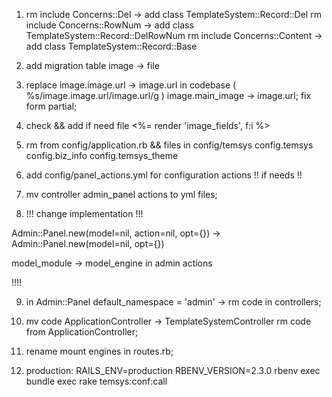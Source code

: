 1. rm include Concerns::Del -> add class TemplateSystem::Record::Del
rm include Concerns::RowNum -> add class TemplateSystem::Record::DelRowNum
rm include Concerns::Content -> add class TemplateSystem::Record::Base

2. add migration table image -> file

3. replace image.image.url -> image.url in codebase ( %s/image\.image\.url/image\.url/g )
image.main_image -> image.url;
fix form partial;

4. check && add if need file
<%= render 'image_fields', f:i %>

5. rm from config/application.rb && files in config/temsys
config.temsys
config.biz_info
config.temsys_theme

6. add config/panel_actions.yml for configuration actions !! if needs !!

7. mv controller admin_panel actions to yml files;

8. !!! change implementation !!!

Admin::Panel.new(model=nil, action=nil, opt={}) -> Admin::Panel.new(model=nil, opt={})

model_module -> model_engine in admin actions

!!!!

9. in Admin::Panel default_namespace = 'admin' -> rm code in controllers;

10. mv code ApplicationController -> TemplateSystemController
rm code from ApplicationController;

11. rename mount engines in routes.rb;

12. production: RAILS_ENV=production RBENV_VERSION=2.3.0 rbenv exec bundle exec rake temsys:conf:call
